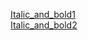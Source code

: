 [Italic_and_bold1](https://github.com/simunpat/Studieteknik/blob/main/Italic_and_Bold1.png)  
[Italic_and_bold2](https://github.com/simunpat/Studieteknik/blob/main/Italic_and_Bold2.png)  
